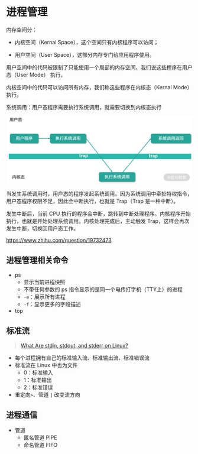 
# 进程管理
内存空间分：

- 内核空间（Kernal Space），这个空间只有内核程序可以访问；

- 用户空间（User Space），这部分内存专门给应用程序使用。

用户空间中的代码被限制了只能使用一个局部的内存空间，我们说这些程序在用户态（User Mode） 执行。

内核空间中的代码可以访问所有内存，我们称这些程序在内核态（Kernal Mode） 执行。



系统调用：用户态程序需要执行系统调用，就需要切换到内核态执行

<img src="./images/CgqCHl-Sm3mAG_x-AAC5MxhOcCc621.png" alt="Lark20201023-165439.png" style="zoom: 50%;" />

当发生系统调用时，用户态的程序发起系统调用。因为系统调用中牵扯特权指令，用户态程序权限不足，因此会中断执行，也就是 Trap（Trap 是一种中断）。

发生中断后，当前 CPU 执行的程序会中断，跳转到中断处理程序。内核程序开始执行，也就是开始处理系统调用。内核处理完成后，主动触发 Trap，这样会再次发生中断，切换回用户态工作。





https://www.zhihu.com/question/19732473

## 进程管理相关命令

- ps
  - 显示当前进程快照
  - 不带任何参数的 ps 指令显示的是同一个电传打字机（TTY上）的进程
  - `-e`：展示所有进程
  - `-f`：显示更多的字段描述
- top

## 标准流

> [What Are stdin, stdout, and stderr on Linux?](https://www.howtogeek.com/435903/what-are-stdin-stdout-and-stderr-on-linux/)

- 每个进程拥有自己的标准输入流、标准输出流、标准错误流
- 标准流在 Linux 中也为文件
  - 0：标准输入
  - 1：标准输出
  - 2：标准错误
- 重定向`>`、管道 `|` 改变流方向 

## 进程通信

- 管道
  - 匿名管道 PIPE
  - 命名管道 FIFO